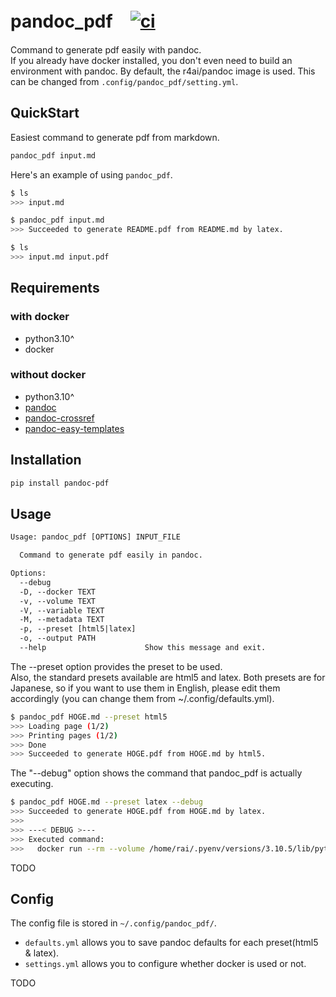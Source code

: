 # pandoc_pdf　[![ci](https://github.com/e9716/pandoc_pdf/actions/workflows/pandoc-build.yml/badge.svg?branch=main)](https://github.com/e9716/pandoc_pdf/actions/workflows/pandoc-build.yml)
Command to generate pdf easily with pandoc.  
If you already have docker installed, you don't even need to build an environment with pandoc. By default, the r4ai/pandoc image is used. This can be changed from `.config/pandoc_pdf/setting.yml`.

## QuickStart
Easiest command to generate pdf from markdown.

```bash
pandoc_pdf input.md
```

Here's an example of using `pandoc_pdf`.

```bash
$ ls
>>> input.md

$ pandoc_pdf input.md
>>> Succeeded to generate README.pdf from README.md by latex.

$ ls
>>> input.md input.pdf
```

## Requirements
### with docker
- python3.10^
- docker

### without docker
- python3.10^
- [pandoc](https://github.com/jgm/pandoc)
- [pandoc-crossref](https://github.com/lierdakil/pandoc-crossref)
- [pandoc-easy-templates](https://github.com/ryangrose/easy-pandoc-templates)

## Installation
```bash
pip install pandoc-pdf
```

## Usage
```txt
Usage: pandoc_pdf [OPTIONS] INPUT_FILE

  Command to generate pdf easily in pandoc.

Options:
  --debug
  -D, --docker TEXT
  -v, --volume TEXT
  -V, --variable TEXT
  -M, --metadata TEXT
  -p, --preset [html5|latex]
  -o, --output PATH
  --help                      Show this message and exit.
```

The --preset option provides the preset to be used.  
Also, the standard presets available are html5 and latex. Both presets are for Japanese, so if you want to use them in English, please edit them accordingly (you can change them from ~/.config/defaults.yml).
```bash
$ pandoc_pdf HOGE.md --preset html5
>>> Loading page (1/2)
>>> Printing pages (1/2)
>>> Done
>>> Succeeded to generate HOGE.pdf from HOGE.md by html5.
```


The "--debug" option shows the command that pandoc_pdf is actually executing.
```bash
$ pandoc_pdf HOGE.md --preset latex --debug
>>> Succeeded to generate HOGE.pdf from HOGE.md by latex.
>>>
>>> ---< DEBUG >---
>>> Executed command:
>>>   docker run --rm --volume /home/rai/.pyenv/versions/3.10.5/lib/python3.10/site-packages/pandoc_pdf_utils/cache:/cache --entrypoint /bin/bash --volume $(pwd):/build  r4ai/pandoc -c "pandoc HOGE.md -t latex -o HOGE.pdf -d /cache/defaults_latex.yml"
```

TODO

## Config
The config file is stored in `~/.config/pandoc_pdf/`. 

- `defaults.yml` allows you to save pandoc defaults for each preset(html5 & latex). 
- `settings.yml` allows you to configure whether docker is used or not.

TODO
